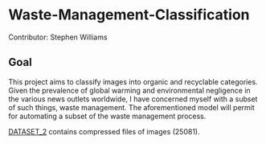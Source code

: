 # Waste-Management-Classification

Contributor: Stephen Williams

## Goal 
This project aims to classify images into organic and recyclable categories.  Given the prevalence of global warming and environmental negligence in the various news outlets worldwide, I have concerned myself with a subset of such things, waste management.  The aforementioned model will permit for automating a subset of the waste management process.


[DATASET_2](https://github.com/smw150430/Waste-Management-Classification/tree/master/DATASET_2) contains compressed files of images (25081).